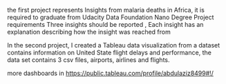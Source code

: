 the first project represents Insights from malaria deaths in Africa, it is required to graduate from Udacity Data Foundation Nano Degree 
Project requirements
Three insights should be reported , Each insight has an explanation describing how the insight was reached from

In the second project, I created a Tableau data visualization from a dataset contains information on United State flight delays and performance, the data set contains 3 csv files, airports, airlines and flights.

more dashboards in https://public.tableau.com/profile/abdulaziz8499#!/

